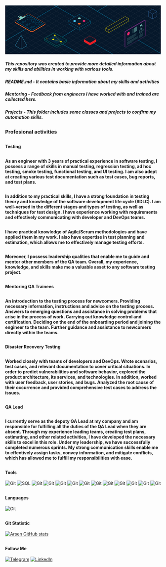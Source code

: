 [![Header](https://github.com/ArsenBuhaienko/ArsenBuhaienko/blob/main/assets/RC-Glossary-What-is-KYC-quality-assurance-830x260-1.png)]()


<h5>This repository was created to provide more detailed information about my skills and abilities in working with various tools.</h5>
<h5>README.md - It contains basic information about my skills and activities</h5>
<h5>Mentoring - Feedback from engineers I have worked with and trained are collected here.</h5>
<h5>Projects - This folder includes some classes and projects to confirm my automation skills.</h5>


## <h3>Profesional activities</h3>
## <h4>Testing</h4>
## <h4>As an engineer with 3 years of practical experience in software testing, I possess a range of skills in manual testing, regression testing, ad hoc testing, smoke testing, functional testing, and UI testing. I am also adept at creating various test documentation such as test cases, bug reports, and test plans.</h4>

## <h4>In addition to my practical skills, I have a strong foundation in testing theory and knowledge of the software development life cycle (SDLC). I am well-versed in the different stages and types of testing, as well as techniques for test design. I have experience working with requirements and effectively communicating with developer and DevOps teams. </h4>

## <h4>I have practical knowledge of Agile/Scrum methodologies and have applied them in my work. I also have expertise in test planning and estimation, which allows me to effectively manage testing efforts. </h4>

## <h4>Moreover, I possess leadership qualities that enable me to guide and mentor other members of the QA team. Overall, my experience, knowledge, and skills make me a valuable asset to any software testing project.</h4>

## <h4>Mentoring QA Trainees</h4>
## <h4> An introduction to the testing process for newcomers. Providing necessary information, instructions and advice on the testing process. Answers to emerging questions and assistance in solving problems that arise in the process of work. Carrying out knowledge control and certification. Deciding on the end of the onboarding period and joining the engineer to the team. Further guidance and assistance to newcomers directly within the teams.
</h4>

## <h4>Disaster Recovery Testing</h4>
## <h4> Worked closely with teams of developers and DevOps. Wrote scenarios, test cases, and relevant documentation to cover critical situations. In order to predict vulnerabilities and software behavior, explored the product architecture, its services, and technologies. In addition, worked with user feedback, user stories, and bugs. Analyzed the root cause of their occurrence and provided comprehensive test cases to address the issues.
</h4>

## <h4>QA Lead</h4>
## <h4> I currently serve as the deputy QA Lead at my company and am responsible for fulfilling all the duties of the QA Lead when they are absent. Through my experience leading teams, creating test plans, estimating, and other related activities, I have developed the necessary skills to excel in this role. Under my leadership, we have successfully completed numerous sprints. My strong communication skills enable me to effectively assign tasks, convey information, and mitigate conflicts, which has allowed me to fulfill my responsibilities with ease.
</h4>

 ## <h4>Tools</h4>
![Git](https://img.shields.io/badge/-Git-000000?style=for-the-badge&logo=Git)
![SQL](https://img.shields.io/badge/-MySQL-000000?style=for-the-badge&logo=mySQL&logoColor=00FFFF)
![Git](https://img.shields.io/badge/-Elastic-000000?style=for-the-badge&logo=Elastic&logoColor=FFFF00)
![Git](https://img.shields.io/badge/-mRemoteNG-000000?style=for-the-badge&logo=mRemoteNG&logoColor=FFFF00)
![Git](https://img.shields.io/badge/-WinSCP-000000?style=for-the-badge&logo=&logoColor=FFFF00)
![Git](https://img.shields.io/badge/-Jira-000000?style=for-the-badge&logo=Jira&logoColor=0000FF)
![Git](https://img.shields.io/badge/-Kubernetes-000000?style=for-the-badge&logo=Kubernetes&logoColor=4169E1)
![Git](https://img.shields.io/badge/-Wireshark-000000?style=for-the-badge&logo=Wireshark&logoColor=FFFFFF)
![Git](https://img.shields.io/badge/-Postman-000000?style=for-the-badge&logo=Postman&logoColor=D2691E)
![Git](https://img.shields.io/badge/-Jenkins-000000?style=for-the-badge&logo=Jenkins&logoColor=A52A2A)
![Git](https://img.shields.io/badge/-Grafana-000000?style=for-the-badge&logo=Grafana&logoColor=DEB887)
![Git](https://img.shields.io/badge/-Allure-000000?style=for-the-badge&?logo=data:"https://github.com/ArsenBuhaienko/ArsenBuhaienko/blob/main/assets/Allure.jpg";base64&logoColor=D2691E)
![Git](https://img.shields.io/badge/-IntelliJIDEA-000000?style=for-the-badge&logo=IntelliJIDEA&logoColor=8B008B)

 ## <h4>Languages</h4>
 ![Git](https://img.shields.io/badge/-JAVA-000000?style=for-the-badge&logo=Java&logoColor=FFFFFF)

 ## <h4>Git Statistic</h4>
[![Arsen GitHub stats](https://github-readme-stats.vercel.app/api?username=arsenbuhaienko&theme=transparent&show_icons=true)](https://github.com/anuraghazra/github-readme-stats)

 ## <h4>Follow Me</h4>
[![Telegram](https://img.shields.io/badge/-Telegram-090909?style=for-the-badge&logo=telegram&logoColor=27A0D9)](https://t.me/Cheshire_Wolf)
[![LinkedIn](https://img.shields.io/badge/-LinkedIn-090909?style=for-the-badge&logo=linkedin&logoColor=007BB6)](https://www.linkedin.com/in/arsen-buhaienko-04a6961a9/)